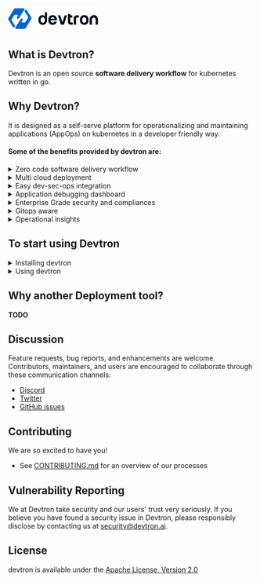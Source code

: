 # ![devtron-logo](./logo.png)

## What is Devtron?
Devtron is an open source **software delivery workflow** for kubernetes written in go.

## Why Devtron?
It is designed as a self-serve platform for operationalizing and maintaining applications (AppOps) on kubernetes in a developer friendly way. 


#### Some of the benefits  provided by devtron are: 
<details>
<summary>Zero code software delivery workflow</summary>
<br>
  
- Workflow which understands the domain of kubernetes and testing so that you dont have to write scripts to handle it
- Reusable and composable components so that workflows are easy to contruct and reason through
</details>

<details>
<summary>Multi cloud deployment</summary>
</details>
<details>
<summary>Easy dev-sec-ops integration</summary>
</details>
<details>
<summary>Application debugging dashboard</summary>

- One place for all historical kubernetes events
- Access all manifests securely for eg secret obfuscation
- Auto identify new and old pods
- Application metrics for cpu, ram, http status code and latency with comparison between new and old
- Advanced logging functionality with grep and json search
- Intelligent correlation between events, logs for faster triangulation of issue
- Auto issue identification
</details>
<details>
<summary>Enterprise Grade security and compliances</summary>

- Fine grained access control; control who can edit configuration and who can deploy.
- Audit log to know who did what and when
- History of all CI and CD events
- Kubernetes events impacting application
- Relevant cloud events and their impact on applications
- Multi level security policy at global, cluster, environment and application for efficient hierarchical policy management
- Behavior driven security policy
- Define policies and exception for kubernetes resources
- Define policies for events for faster resolution
- Advanced workflow policies like blackout window, branch environment relationship to secure build and deployment pipelines
</details>
<details>
<summary>Gitops aware</summary>

- Gitops exposed through API and UI so that you dont have to interact with git cli
- Gitops backed by postgres for easier analysis
- Enforce finer access control than git

</details>
<details>
<summary>Operational insights</summary>

- Deployment metrics to measure success of agile process. It captures mttr, change failure rate, deployment frequency, deployment size out of the box.
- Audit log to understand the failure causes
- Monitor changes across deployments and revert easily

</details>


## To start using Devtron
<details>
<summary>Installing devtron</summary>

Devtron can be installed through command 

> sh install.sh

- [Detail configuration options] (https://docs.devtron.ai/)
</details>

<details>
<summary>Using devtron</summary>
  
- [Deploying first application](https://docs.devtron.ai/docs/reference/creating-application/)
- [Deploying Helm charts](https://docs.devtron.ai/docs/reference/deploy-chart/overview/)
- [Configure Security policy](https://docs.devtron.ai/)
- [Detail Userguide](https://docs.devtron.ai/)

</details>


## Why another Deployment tool? 

**TODO**


## Discussion

Feature requests, bug reports, and enhancements are welcome. Contributors, maintainers, and users are encouraged to collaborate through these communication channels:

 - [Discord](https://discord.gg/72JDKy4) 
 - [Twitter](https://twitter.com/DevtronL)
 - [GitHub issues](https://github.com/devtron-labs/devtron/issues)


## Contributing

We are so excited to have you!
- See [CONTRIBUTING.md](CONTRIBUTING.md) for an overview of our processes

## Vulnerability Reporting

We at Devtron take security and our users' trust very seriously. If you believe you have found a security issue in Devtron, please responsibly disclose by contacting us at security@devtron.ai.

## License

devtron is available under the [Apache License, Version 2.0](LICENSE)

